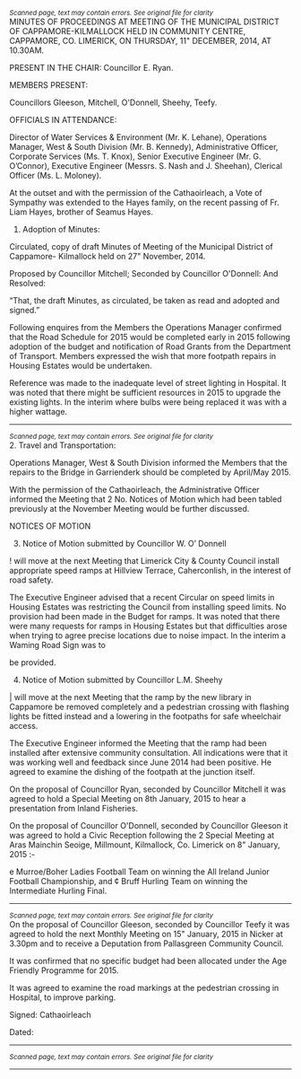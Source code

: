 *<small>Scanned page, text may contain errors. See original file for clarity</small>*  
MINUTES OF PROCEEDINGS AT MEETING OF THE MUNICIPAL
DISTRICT OF CAPPAMORE-KILMALLOCK HELD IN COMMUNITY
CENTRE, CAPPAMORE, CO. LIMERICK, ON THURSDAY, 11"
DECEMBER, 2014, AT 10.30AM.

PRESENT IN THE CHAIR: Councillor E. Ryan.

MEMBERS PRESENT:

Councillors Gleeson, Mitchell, O'Donnell, Sheehy, Teefy.

OFFICIALS IN ATTENDANCE:

Director of Water Services & Environment (Mr. K. Lehane), Operations Manager,
West & South Division (Mr. B. Kennedy), Administrative Officer, Corporate Services
(Ms. T. Knox), Senior Executive Engineer (Mr. G. O’Connor), Executive Engineer
(Messrs. S. Nash and J. Sheehan), Clerical Officer (Ms. L. Moloney).

At the outset and with the permission of the Cathaoirleach, a Vote of Sympathy was
extended to the Hayes family, on the recent passing of Fr. Liam Hayes, brother of
Seamus Hayes.

1. Adoption of Minutes:

Circulated, copy of draft Minutes of Meeting of the Municipal District of Cappamore-
Kilmallock held on 27" November, 2014.

Proposed by Councillor Mitchell;
Seconded by Councillor O'Donnell:
And Resolved:

“That, the draft Minutes, as circulated, be taken as read and adopted and signed.”

Following enquires from the Members the Operations Manager confirmed that the
Road Schedule for 2015 would be completed early in 2015 following adoption of the
budget and notification of Road Grants from the Department of Transport. Members
expressed the wish that more footpath repairs in Housing Estates would be
undertaken.

Reference was made to the inadequate level of street lighting in Hospital. It was
noted that there might be sufficient resources in 2015 to upgrade the existing lights.
In the interim where bulbs were being replaced it was with a higher wattage.

---
*<small>Scanned page, text may contain errors. See original file for clarity</small>*  
2. Travel and Transportation:

Operations Manager, West & South Division informed the Members that the repairs
to the Bridge in Garrienderk should be completed by April/May 2015.

With the permission of the Cathaoirleach, the Administrative Officer informed the
Meeting that 2 No. Notices of Motion which had been tabled previously at the
November Meeting would be further discussed.

NOTICES OF MOTION

3. Notice of Motion submitted by Councillor W. O’ Donnell

! will move at the next Meeting that Limerick City & County Council install
appropriate speed ramps at Hillview Terrace, Caherconlish, in the interest of
road safety.

The Executive Engineer advised that a recent Circular on speed limits in Housing
Estates was restricting the Council from installing speed limits. No provision had
been made in the Budget for ramps. It was noted that there were many requests for
ramps in Housing Estates but that difficulties arose when trying to agree precise
locations due to noise impact. In the interim a Waming Road Sign was to

be provided.

4. Notice of Motion submitted by Councillor L.M. Sheehy

| will move at the next Meeting that the ramp by the new library in Cappamore
be removed completely and a pedestrian crossing with flashing lights be fitted
instead and a lowering in the footpaths for safe wheelchair access.

The Executive Engineer informed the Meeting that the ramp had been installed after
extensive community consultation. All indications were that it was working well and
feedback since June 2014 had been positive. He agreed to examine the dishing of
the footpath at the junction itself.

On the proposal of Councillor Ryan, seconded by Councillor Mitchell it was agreed to
hold a Special Meeting on 8th January, 2015 to hear a presentation from Inland
Fisheries.

On the proposal of Councillor O'Donnell, seconded by Councillor Gleeson it was
agreed to hold a Civic Reception following the 2 Special Meeting at Aras Mainchin
Seoige, Millmount, Kilmallock, Co. Limerick on 8" January, 2015 :-

e Murroe/Boher Ladies Football Team on winning the All Ireland Junior Football
Championship, and
¢ Bruff Hurling Team on winning the Intermediate Hurling Final.

---
*<small>Scanned page, text may contain errors. See original file for clarity</small>*  
On the proposal of Councillor Gleeson, seconded by Councillor Teefy it was agreed
to hold the next Monthly Meeting on 15" January, 2015 in Nicker at 3.30pm and to
receive a Deputation from Pallasgreen Community Council.

It was confirmed that no specific budget had been allocated under the Age Friendly
Programme for 2015.

It was agreed to examine the road markings at the pedestrian crossing in Hospital, to
improve parking.

Signed:
Cathaoirleach

Dated:

---
*<small>Scanned page, text may contain errors. See original file for clarity</small>*  

---
